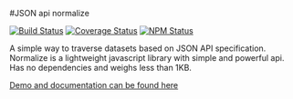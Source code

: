 #JSON api normalize

[![Build Status](https://travis-ci.org/dbrekalo/json-api-normalize.svg?branch=master)](https://travis-ci.org/dbrekalo/json-api-normalize)
[![Coverage Status](https://coveralls.io/repos/github/dbrekalo/json-api-normalize/badge.svg?branch=master)](https://coveralls.io/github/dbrekalo/json-api-normalize?branch=master)
[![NPM Status](https://img.shields.io/npm/v/json-api-normalize.svg)](https://www.npmjs.com/package/json-api-normalize)

A simple way to traverse datasets based on JSON API specification.
Normalize is a lightweight javascript library with simple and powerful api.
Has no dependencies and weighs less than 1KB.

[Demo and documentation can be found here](http://dbrekalo.github.io/json-api-normalize/)